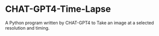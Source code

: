 # CHAT-GPT4-Time-Lapse
A Python program written by CHAT-GPT4 to Take an image at a selected resolution and timing.
